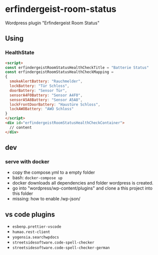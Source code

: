 # erfindergeist-room-status

Wordpress plugin "Erfindergeist Room Status"


## Using

### HealthState

``` HTML
<script>
const erfindergeistRoomStatusHealthCheckTitle = "Batterie Status"
const erfindergeistRoomStatusHealthCheckMapping =
{
  smokeAlertBattery: "Rauchmelder",
  lockBattery: "Tür Schloss",
  doorBattery: "Sensor Tür",
  sensorA4F0Battery: "Sensor A4F0",
  sensorA5A8Battery: "Sensor A5A8",
  lockFrontDoorBattery: "Haustüre Schloss",
  lockAWOBattery: "AWO Schloss"
}
</script>
<div id="erfindergeistRoomStatusHealthCheckContainer">
  // content
</div>
```

## dev

### serve with docker

- copy the compose.yml to a empty folder
- bash: ```docker-compose up```
- docker downloads all dependencies and folder wordpress is created.
- go into "wordpress/wp-content/plugins" and clone a this project into this folder
- missing: how to enable /wp-json/

## vs code plugins

- `esbenp.prettier-vscode`
- `humao.rest-client`
- `yogensia.searchwpdocs`
- `streetsidesoftware.code-spell-checker`
- `streetsidesoftware.code-spell-checker-german` 

